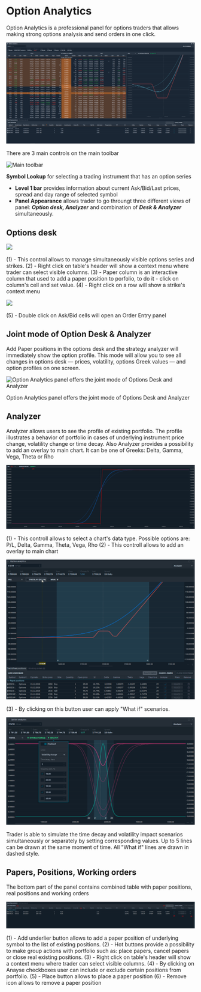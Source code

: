 # Option Analytics

Option Analytics is a professional panel for options traders that allows making strong options analysis and send orders in one click.

![General view of the Option Analytics panel](<../.gitbook/assets/general view of Option Analytics.png>)

There are 3 main controls on the main toolbar

![Main toolbar](https://blobscdn.gitbook.com/v0/b/gitbook-28427.appspot.com/o/assets%2F-LD6FsRvQ3jgwJIg6O7r%2F-L\_DEdSKXLIpNHZZB9G2%2F-L\_DZbIZ74WzWEHV-Yhn%2FOption%20analytics%20main%20toolbar.png?alt=media\&token=f9caf346-0bb3-4915-9e1a-e6136a5b1a38)

**Symbol Lookup** for selecting a trading instrument that has an option series

* **Level 1 bar** provides information about current Ask/Bid/Last prices, spread and day range of selected symbol
* **Panel Appearance** allows trader to go throungt three different views of panel: _**Option desk, Analyzer**_ and combination of _**Desk & Analyzer**_ simultaneously.

## **Options desk** <a href="#options-desk" id="options-desk"></a>

![](https://blobscdn.gitbook.com/v0/b/gitbook-28427.appspot.com/o/assets%2F-LD6FsRvQ3jgwJIg6O7r%2F-LSnVXu35IQzafDlIMiZ%2F-LSngO9GHi6I7kf8btdj%2Fimage.png?alt=media\&token=75a4ba5b-56f5-4c42-bbe9-5a5fe49d34d0)

(1) - This control allows to manage simultaneously visible options series and strikes. (2) - Right click on table's header will show a context menu where trader can select visible columns. (3) - Paper column is an interactive column that used to add a paper position to porfolio, to do it - click on column's cell and set value. (4) - Right click on a row will show a strike's context menu

![](https://blobscdn.gitbook.com/v0/b/gitbook-28427.appspot.com/o/assets%2F-LD6FsRvQ3jgwJIg6O7r%2F-LSnVXu35IQzafDlIMiZ%2F-LSnqF2d24hFAIDZQBrD%2Fimage.png?alt=media\&token=326adf80-32f8-4952-a72a-a340caaefe9b)

(5) - Double click on Ask/Bid cells will open an Order Entry panel

## **Joint mode of Option Desk & Analyzer** <a href="#joint-mode-of-option-desk-and-analyzer" id="joint-mode-of-option-desk-and-analyzer"></a>

Add Paper positions in the options desk and the strategy analyzer will immediately show the option profile. This mode will allow you to see all changes in options desk — prices, volatility, options Greek values — and option profiles on one screen.

![Option Analytics panel offers the joint mode of Options Desk and Analyzer](https://blobscdn.gitbook.com/v0/b/gitbook-28427.appspot.com/o/assets%2F-LD6FsRvQ3jgwJIg6O7r%2F-L\_DEdSKXLIpNHZZB9G2%2F-L\_DOrnFepUuXcQTTkMk%2Fdeskanalyzer.gif?alt=media\&token=0a005a66-11b2-4924-a168-8fa06e49083d)

Option Analytics panel offers the joint mode of Options Desk and Analyzer

## **Analyzer** <a href="#analyzer" id="analyzer"></a>

Analyzer allows users to see the profile of existing portfolio. The profile illustrates a behavior of portfolio in cases of underlying instrument price change, volatility change or time decay. Also Analyzer provides a possibility to add an overlay to main chart. It can be one of Greeks: Delta, Gamma, Vega, Theta or Rho

![](<../.gitbook/assets/image (58).png>)

(1) - This controll allows to select a chart's data type. Possible options are: P/L, Delta, Gamma, Theta, Vega, Rho (2) - This controll allows to add an overlay to main chart

![Add overlays on options profile chart](../.gitbook/assets/options-overlay.gif)

(3) - By clicking on this button user can apply "What if" scenarios.

![Use What-If scenario analysis to assess the impact of volatility or time decay on the position](../.gitbook/assets/what-if-analysis.png)

Trader is able to simulate the time decay and volatility impact scenarios simultaneously or separately by setting corresponding values. Up to 5 lines can be drawn at the same moment of time. All "What if" lines are drawn in dashed style.

## **Papers, Positions, Working orders** <a href="#papers-positions-working-orders" id="papers-positions-working-orders"></a>

The bottom part of the panel contains combined table with paper positions, real positions and working orders

![](<../.gitbook/assets/image (1) (6).png>)

&#x20;(1) - Add underlier button allows to add a paper position of underlying symbol to the list of existing positions. (2) - Hot buttons provide a possibility to make group actions with portfolio such as: place papers, cancel papers or close real existing positions. (3) - Right click on table's header will show a context menu where trader can select visible columns. (4) - By clicking on Anayse checkboxes user can include or exclude certain positions from portfolio. (5) - Place button allows to place a paper position (6) - Remove icon allows to remove a paper position

